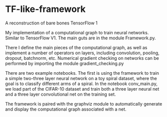 # TF-like-framework
A reconstruction of bare bones TensorFlow 1

My implementation of a computational graph to train neural networks. Similar to TensorFlow V1. The main guts are in the module Framework.py.

There I define the main pieces of the computational graph, as well as implement a number of operators on layers, including convolution, pooling, dropout, batchnorm, etc. 
Numerical gradient checking on networks can be performed by importing the module gradient_checking.py

There are two example notebooks. The first is using the framework to train a simple two-three layer neural network on a toy spiral dataset, where the goal is to classify different arms of a spiral.
In the notebook conv_main.py, we load part of the CIFAR-10 dataset and train both a three layer neural net and a three layer convolutional net on the training set.

The framework is paired with the graphviz module to automatically generate and display the computational graph associated with a net.
